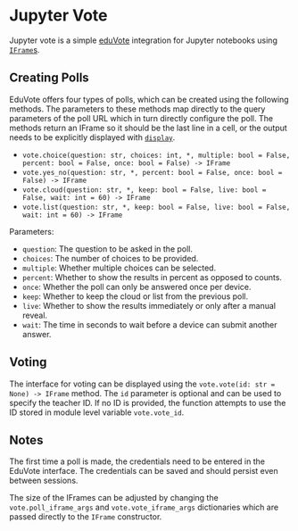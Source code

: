 # Jupyter Vote

Jupyter vote is a simple [eduVote](https://www.eduvote.de/) integration for Jupyter notebooks using [`IFrame`s](https://ipython.readthedocs.io/en/stable/api/generated/IPython.display.html#IPython.display.IFrame).

## Creating Polls

EduVote offers four types of polls, which can be created using the following methods. The parameters to these methods map directly to the query parameters of the poll URL which in turn directly configure the poll. The methods return an IFrame so it should be the last line in a cell, or the output needs to be explicitly displayed with [`display`](https://ipython.readthedocs.io/en/stable/api/generated/IPython.display.html#IPython.display.display).

- `vote.choice(question: str, choices: int, *, multiple: bool = False, percent: bool = False, once: bool = False) -> IFrame`
- `vote.yes_no(question: str, *, percent: bool = False, once: bool = False) -> IFrame`
- `vote.cloud(question: str, *, keep: bool = False, live: bool = False, wait: int = 60) -> IFrame`
- `vote.list(question: str, *, keep: bool = False, live: bool = False, wait: int = 60) -> IFrame`

Parameters:

- `question`: The question to be asked in the poll.
- `choices`: The number of choices to be provided.
- `multiple`: Whether multiple choices can be selected.
- `percent`: Whether to show the results in percent as opposed to counts.
- `once`: Whether the poll can only be answered once per device.
- `keep`: Whether to keep the cloud or list from the previous poll.
- `live`: Whether to show the results immediately or only after a manual reveal.
- `wait`: The time in seconds to wait before a device can submit another answer.

## Voting

The interface for voting can be displayed using the `vote.vote(id: str = None) -> IFrame` method. The `id` parameter is optional and can be used to specify the teacher ID. If no ID is provided, the function attempts to use the ID stored in module level variable `vote.vote_id`.

## Notes

The first time a poll is made, the credentials need to be entered in the EduVote interface. The credentials can be saved and should persist even between sessions.

The size of the IFrames can be adjusted by changing the `vote.poll_iframe_args` and `vote.vote_iframe_args` dictionaries which are passed directly to the `IFrame` constructor.
